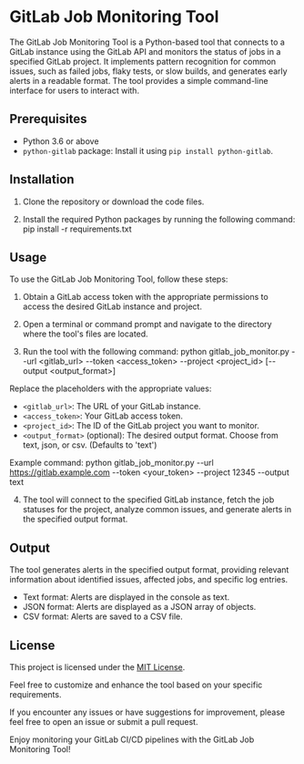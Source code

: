 # GitLab Job Monitoring Tool

The GitLab Job Monitoring Tool is a Python-based tool that connects to a GitLab instance using the GitLab API and monitors the status of jobs in a specified GitLab project. It implements pattern recognition for common issues, such as failed jobs, flaky tests, or slow builds, and generates early alerts in a readable format. The tool provides a simple command-line interface for users to interact with.

## Prerequisites

- Python 3.6 or above
- `python-gitlab` package: Install it using `pip install python-gitlab`.

## Installation

1. Clone the repository or download the code files.

2. Install the required Python packages by running the following command:
pip install -r requirements.txt


## Usage

To use the GitLab Job Monitoring Tool, follow these steps:

1. Obtain a GitLab access token with the appropriate permissions to access the desired GitLab instance and project.

2. Open a terminal or command prompt and navigate to the directory where the tool's files are located.

3. Run the tool with the following command:
python gitlab_job_monitor.py --url <gitlab_url> --token <access_token> --project <project_id> [--output <output_format>]

Replace the placeholders with the appropriate values:
- `<gitlab_url>`: The URL of your GitLab instance.
- `<access_token>`: Your GitLab access token.
- `<project_id>`: The ID of the GitLab project you want to monitor.
- `<output_format>` (optional): The desired output format. Choose from text, json, or csv. (Defaults to 'text')

Example command:
python gitlab_job_monitor.py --url https://gitlab.example.com --token <your_token> --project 12345 --output text


4. The tool will connect to the specified GitLab instance, fetch the job statuses for the project, analyze common issues, and generate alerts in the specified output format.

## Output

The tool generates alerts in the specified output format, providing relevant information about identified issues, affected jobs, and specific log entries.

- Text format: Alerts are displayed in the console as text.
- JSON format: Alerts are displayed as a JSON array of objects.
- CSV format: Alerts are saved to a CSV file.

## License

This project is licensed under the [MIT License](LICENSE).

Feel free to customize and enhance the tool based on your specific requirements.

If you encounter any issues or have suggestions for improvement, please feel free to open an issue or submit a pull request.

Enjoy monitoring your GitLab CI/CD pipelines with the GitLab Job Monitoring Tool!



